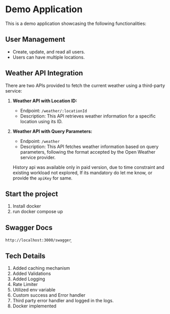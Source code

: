 # Demo Application

This is a demo application showcasing the following functionalities:

## User Management

- Create, update, and read all users.
- Users can have multiple locations.

## Weather API Integration

There are two APIs provided to fetch the current weather using a third-party service:

1. **Weather API with Location ID:**
   - Endpoint: `/weather/:locationId`
   - Description: This API retrieves weather information for a specific location using its ID.

2. **Weather API with Query Parameters:**
   - Endpoint: `/weather`
   - Description: This API fetches weather information based on query parameters, following the format accepted by the Open Weather service provider.

    History api was available only in paid version, due to time constraint and existing workload not explored, If its mandatory do let me know, or provide the `apiKey` for same.

## Start the project 

1. Install docker 
2. run docker compose up 

## Swagger Docs 
`http://localhost:3000/swagger`
̦
## Tech Details 
1. Added caching mechanism 
2. Added Validations 
3. Added Logging 
4. Rate Limiter 
5. Utilized env variable
5. Custom success and Error handler
6. Third party error handler and logged in the logs.
7. Docker implemented
